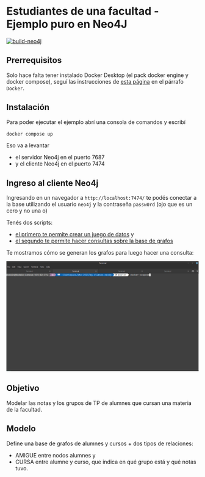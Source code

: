 # Estudiantes de una facultad - Ejemplo puro en Neo4J

[![build-neo4j](https://github.com/uqbar-project/eg-alumnos-neo4j/actions/workflows/build.yml/badge.svg)](https://github.com/uqbar-project/eg-alumnos-neo4j/actions/workflows/build.yml)

## Prerrequisitos

Solo hace falta tener instalado Docker Desktop (el pack docker engine y docker compose), seguí las instrucciones de [esta página](https://phm.uqbar-project.org/material/software) en el párrafo `Docker`.

## Instalación

Para poder ejecutar el ejemplo abrí una consola de comandos y escribí

```bash
docker compose up
```

Eso va a levantar

- el servidor Neo4j en el puerto 7687
- y el cliente Neo4j en el puerto 7474

## Ingreso al cliente Neo4j

Ingresando en un navegador a `http://localhost:7474/` te podés conectar a la base utilizando el usuario `neo4j` y la contraseña `passw0rd` (ojo que es un cero y no una o)

Tenés dos scripts: 

- [el primero te permite crear un juego de datos](./scripts/01_create_fixture.cypher) y 
- [el segundo te permite hacer consultas sobre la base de grafos](./scripts/02_queries_de_alumnes.cypher)

Te mostramos cómo se generan los grafos para luego hacer una consulta:

![crear grafos](video/demo2.gif)

## Objetivo

Modelar las notas y los grupos de TP de alumnes que cursan una materia de la facultad.

## Modelo

Define una base de grafos de alumnes y cursos + dos tipos de relaciones: 

* AMIGUE entre nodos alumnes y 
* CURSA entre alumne y curso, que indica en qué grupo está y qué notas tuvo.
